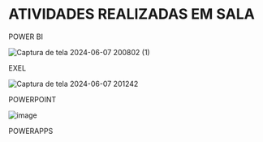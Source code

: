 # ATIVIDADES REALIZADAS EM SALA


POWER BI

![Captura de tela 2024-06-07 200802 (1)](https://github.com/isa20lopes/Apresen/assets/163484630/84cd162a-54cd-4361-a4a8-bd5da03aeee9)


EXEL 

![Captura de tela 2024-06-07 201242](https://github.com/isa20lopes/Apresen/assets/163484630/5a0b5c75-2b86-41e5-8e05-44605c9de502)

POWERPOINT 

![image](https://github.com/isa20lopes/Apresen/assets/163484630/7ab9da8d-f8d4-4bd2-b41b-5810e23ab2ce)

POWERAPPS 




